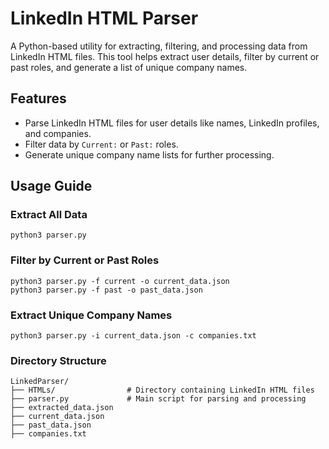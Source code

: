 
# LinkedIn HTML Parser
A Python-based utility for extracting, filtering, and processing data from LinkedIn HTML files. This tool helps extract user details, filter by current or past roles, and generate a list of unique company names.

## Features
- Parse LinkedIn HTML files for user details like names, LinkedIn profiles, and companies.
- Filter data by `Current:` or `Past:` roles.
- Generate unique company name lists for further processing.

## Usage Guide
### Extract All Data
    python3 parser.py

### Filter by Current or Past Roles
    python3 parser.py -f current -o current_data.json
    python3 parser.py -f past -o past_data.json

### Extract Unique Company Names
    python3 parser.py -i current_data.json -c companies.txt

### Directory Structure
    LinkedParser/
    ├── HTMLs/                # Directory containing LinkedIn HTML files
    ├── parser.py             # Main script for parsing and processing
    ├── extracted_data.json
    ├── current_data.json
    ├── past_data.json
    ├── companies.txt